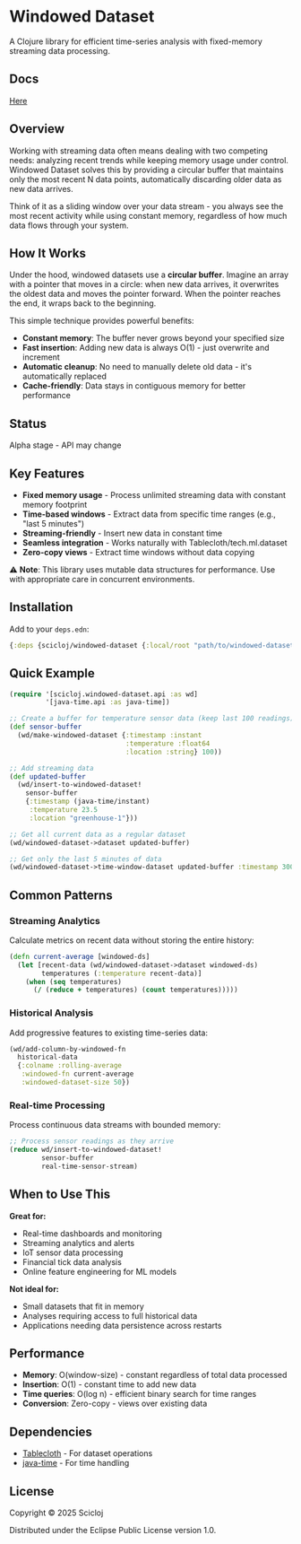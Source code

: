 # Windowed Dataset

A Clojure library for efficient time-series analysis with fixed-memory streaming data processing.

## Docs
[Here](https://scicloj.github.io/windowed-dataset)

## Overview

Working with streaming data often means dealing with two competing needs: analyzing recent trends while keeping memory usage under control. Windowed Dataset solves this by providing a circular buffer that maintains only the most recent N data points, automatically discarding older data as new data arrives.

Think of it as a sliding window over your data stream - you always see the most recent activity while using constant memory, regardless of how much data flows through your system.

## How It Works

Under the hood, windowed datasets use a **circular buffer**. Imagine an array with a pointer that moves in a circle: when new data arrives, it overwrites the oldest data and moves the pointer forward. When the pointer reaches the end, it wraps back to the beginning.

This simple technique provides powerful benefits:
- **Constant memory**: The buffer never grows beyond your specified size
- **Fast insertion**: Adding new data is always O(1) - just overwrite and increment
- **Automatic cleanup**: No need to manually delete old data - it's automatically replaced
- **Cache-friendly**: Data stays in contiguous memory for better performance

## Status
Alpha stage - API may change

## Key Features

- **Fixed memory usage** - Process unlimited streaming data with constant memory footprint
- **Time-based windows** - Extract data from specific time ranges (e.g., "last 5 minutes")
- **Streaming-friendly** - Insert new data in constant time
- **Seamless integration** - Works naturally with Tablecloth/tech.ml.dataset
- **Zero-copy views** - Extract time windows without data copying

⚠️ **Note**: This library uses mutable data structures for performance. Use with appropriate care in concurrent environments.

## Installation

Add to your `deps.edn`:

```clojure
{:deps {scicloj/windowed-dataset {:local/root "path/to/windowed-dataset"}}}
```

## Quick Example

```clojure
(require '[scicloj.windowed-dataset.api :as wd]
         '[java-time.api :as java-time])

;; Create a buffer for temperature sensor data (keep last 100 readings)
(def sensor-buffer 
  (wd/make-windowed-dataset {:timestamp :instant 
                             :temperature :float64 
                             :location :string} 100))

;; Add streaming data
(def updated-buffer 
  (wd/insert-to-windowed-dataset! 
    sensor-buffer 
    {:timestamp (java-time/instant)
     :temperature 23.5
     :location "greenhouse-1"}))

;; Get all current data as a regular dataset
(wd/windowed-dataset->dataset updated-buffer)

;; Get only the last 5 minutes of data
(wd/windowed-dataset->time-window-dataset updated-buffer :timestamp 300000)
```

## Common Patterns

### Streaming Analytics
Calculate metrics on recent data without storing the entire history:

```clojure
(defn current-average [windowed-ds]
  (let [recent-data (wd/windowed-dataset->dataset windowed-ds)
        temperatures (:temperature recent-data)]
    (when (seq temperatures)
      (/ (reduce + temperatures) (count temperatures)))))
```

### Historical Analysis
Add progressive features to existing time-series data:

```clojure
(wd/add-column-by-windowed-fn 
  historical-data
  {:colname :rolling-average
   :windowed-fn current-average
   :windowed-dataset-size 50})
```

### Real-time Processing
Process continuous data streams with bounded memory:

```clojure
;; Process sensor readings as they arrive
(reduce wd/insert-to-windowed-dataset! 
        sensor-buffer 
        real-time-sensor-stream)
```

## When to Use This

**Great for:**
- Real-time dashboards and monitoring
- Streaming analytics and alerts  
- IoT sensor data processing
- Financial tick data analysis
- Online feature engineering for ML models

**Not ideal for:**
- Small datasets that fit in memory
- Analyses requiring access to full historical data
- Applications needing data persistence across restarts

## Performance

- **Memory**: O(window-size) - constant regardless of total data processed
- **Insertion**: O(1) - constant time to add new data
- **Time queries**: O(log n) - efficient binary search for time ranges
- **Conversion**: Zero-copy - views over existing data

## Dependencies

- [Tablecloth](https://scicloj.github.io/tablecloth/) - For dataset operations
- [java-time](https://github.com/dm3/clojure.java-time) - For time handling

## License

Copyright © 2025 Scicloj

Distributed under the Eclipse Public License version 1.0.
